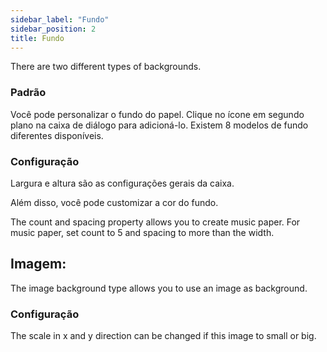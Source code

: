```yaml
---
sidebar_label: "Fundo"
sidebar_position: 2
title: Fundo
---
```


There are two different types of backgrounds.

### Padrão

Você pode personalizar o fundo do papel. Clique no ícone em segundo plano na caixa de diálogo para adicioná-lo. Existem 8 modelos de fundo diferentes disponíveis.

### Configuração

Largura e altura são as configurações gerais da caixa.

Além disso, você pode customizar a cor do fundo.

The count and spacing property allows you to create music paper. For music paper, set count to 5 and spacing to more than the width.

## Imagem:

The image background type allows you to use an image as background.

### Configuração

The scale in x and y direction can be changed if this image to small or big.
